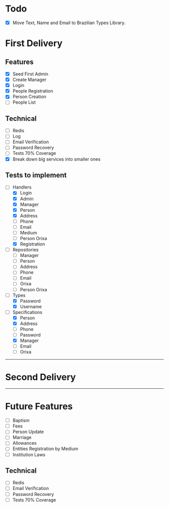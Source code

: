# Todo
- [x] Move Text, Name and Email to Brazilian Types Library.

# First Delivery

## Features
- [x] Seed First Admin
- [x] Create Manager
- [x] Login
- [x] People Registration
- [x] Person Creation
- [ ] People List

## Technical
- [ ] Redis
- [ ] Log
- [ ] Email Verification
- [ ] Password Recovery
- [ ] Tests 70% Coverage
- [x] Break down big services into smaller ones

## Tests to implement

- [ ] Handlers
  - [x] Login
  - [x] Admin
  - [x] Manager
  - [x] Person
  - [x] Address
  - [ ] Phone
  - [ ] Email
  - [ ] Medium
  - [ ] Person Orixa
  - [x] Registration

- [ ] Repositories
  - [ ] Manager
  - [ ] Person
  - [ ] Address
  - [ ] Phone
  - [ ] Email
  - [ ] Orixa
  - [ ] Person Orixa

- [ ] Types
  - [x] Password
  - [x] Username

- [ ] Specifications
  - [x] Person
  - [x] Address
  - [ ] Phone
  - [ ] Password
  - [x] Manager
  - [ ] Email
  - [ ] Orixa

---

# Second Delivery

---

# Future Features
- [ ] Baptism
- [ ] Fees
- [ ] Person Update
- [ ] Marriage
- [ ] Allowances
- [ ] Entities Registration by Medium
- [ ] Institution Laws

## Technical
- [ ] Redis
- [ ] Email Verification
- [ ] Password Recovery
- [ ] Tests 70% Coverage
